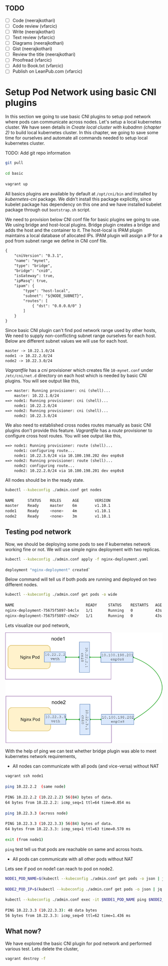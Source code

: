 ## TODO

- [ ] Code (neerajkothari)
- [ ] Code review (vfarcic)
- [ ] Write (neerajkothari)
- [ ] Text review (vfarcic)
- [ ] Diagrams (neerajkothari)
- [ ] Gist (neerajkothari)
- [ ] Review the title (neerajkothari)
- [ ] Proofread (vfarcic)
- [ ] Add to Book.txt (vfarcic)
- [ ] Publish on LeanPub.com (vfarcic)

# Setup Pod Network using basic CNI plugins

In this section we going to use basic CNI plugins to setup pod network where pods can communicate across nodes. Let's setup a local kubernetes cluster. We have seen details in *Create local cluster with kubadmn  (chapter 2)* to build local kubernetes cluster. In this chapter, we going to save some time for ourselves and automate all commands needed to setup local kubernetes cluster.

TODO: Add git repo information
```bash
git pull

cd basic

vagrant up
```

All basics plugins are available by default at `/opt/cni/bin` and installed by *kubernetes-cni* package. We didn't install this package explicitly, since kubelet package has dependency on this one and we have installed kubelet package through out `bootstrap.sh` script. 

We need to provision below CNI conf file for basic plugins we going to use. We using bridge and host-local plugins. Bridge plugin creates a bridge and adds the host and the container to it. The host-local is IPAM plugin maintains a local database of allocated IPs. IPAM plugin will assign a IP for a pod from subnet range we define in CNI conf file.

```
{
	"cniVersion": "0.3.1",
	"name": "mynet",
	"type": "bridge",
	"bridge": "cni0",
	"isGateway": true,
	"ipMasq": true,
	"ipam": {
		"type": "host-local",
		"subnet": "${NODE_SUBNET}",
		"routes": [
			{ "dst": "0.0.0.0/0" }
		]
	}
}
```

Since basic CNI plugin can't find pod network range used by other hosts, We need to supply non-conflicting subnet range ourselves for each host. Below are different subnet values we will use for each host.

```
master -> 10.22.1.0/24
node1 -> 10.22.2.0/24
node2 -> 10.22.3.0/24
```

*Vagrantfile* has a *cni* provisioner which creates file `10-mynet.conf` under `/etc/cni/net.d` directory on each host which is needed by basic CNI plugins. You will see output like this,

```
==> master: Running provisioner: cni (shell)...
    master: 10.22.1.0/24
==> node1: Running provisioner: cni (shell)...
    node1: 10.22.2.0/24
==> node2: Running provisioner: cni (shell)...
    node2: 10.22.3.0/24
```

We also need to established cross nodes routes manually as basic CNI plugins don't provide this feature. *Vagrantfile* has a *route* provisioner to configure cross host routes. You will see output like this,

```
==> node1: Running provisioner: route (shell)...
    node1: configuring route...
    node1: 10.22.3.0/24 via 10.100.198.202 dev enp0s8
==> node2: Running provisioner: route (shell)...
    node2: configuring route...
    node2: 10.22.2.0/24 via 10.100.198.201 dev enp0s8
```

All nodes should be in the ready state. 

```bash
kubectl --kubeconfig ./admin.conf get nodes

NAME      STATUS    ROLES     AGE       VERSION
master    Ready     master    6m        v1.10.1
node1     Ready     <none>    4m        v1.10.1
node2     Ready     <none>    3m        v1.10.1
```


## Testing pod network

Now, we should be deploying some pods to see if kubernetes network working fine or not. We will use simple nginx deployment with two replicas.

```bash
kubectl --kubeconfig ./admin.conf apply -f nginx-deployment.yaml

deployment "nginx-deployment" created`
```

Below command will tell us if both pods are running and deployed on two different nodes.

```bash
kubectl --kubeconfig ./admin.conf get pods -o wide

NAME                                READY     STATUS    RESTARTS   AGE       IP          NODE
nginx-deployment-75675f5897-b4clx   1/1       Running   0          43s       10.22.3.3   node2
nginx-deployment-75675f5897-chm2r   1/1       Running   0          43s       10.22.2.2   node1
```

Lets visualize our pod network,

![Figure : Pod Network through basic CNI plugin](images/cni-basic-network.png)


With the help of ping we can test whether bridge plugin was able to meet kubernetes network requirements,

* All nodes can communicate with all pods (and vice-versa) without NAT

```bash
vagrant ssh node1

ping 10.22.2.2  (same node)

PING 10.22.2.2 (10.22.2.2) 56(84) bytes of data.
64 bytes from 10.22.2.2: icmp_seq=1 ttl=64 time=0.054 ms

ping 10.22.3.3 (across node)

PING 10.22.3.3 (10.22.3.3) 56(84) bytes of data.
64 bytes from 10.22.3.3: icmp_seq=1 ttl=63 time=0.570 ms

exit (from node1)
```

`ping` test tell us that pods are reachable on same and across hosts.

* All pods can communicate with all other pods without NAT

Lets see if pod on node1 can reach to pod on node2. 

```bash
NODE1_POD_NAME=$(kubectl --kubeconfig ./admin.conf get pods -o json | jq -r '.items[] | select(.spec.nodeName=="node1") | [.metadata.name] | @tsv')

NODE2_POD_IP=$(kubectl --kubeconfig ./admin.conf get pods -o json | jq -r '.items[] | select(.spec.nodeName=="node2") | [.status.podIP] | @tsv')

kubectl --kubeconfig ./admin.conf exec -it $NODE1_POD_NAME ping $NODE2_POD_IP

PING 10.22.3.3 (10.22.3.3): 48 data bytes
56 bytes from 10.22.3.3: icmp_seq=0 ttl=62 time=1.436 ms
```

## What now?

We have explored the basic CNI plugin for pod network and performed various test. Lets delete the cluster,

```bash
vagrant destroy -f
```
